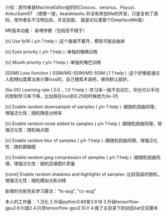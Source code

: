 介绍：原作者是MachineEditor组织的Cioscos、seranus、Payuyi、AnkurSaini07
（顺便一提，keaidelaohu 并没有参加Me的开发，只是复制了源码，改作者名不注明出处、并且加密。
就是论坛里那个DeepfaceMe版）

ME版本功能：
新增参数（包括但不限于）

[n] Use fp16 ( y/n ?:help ) :这个直接不要开，模型可能会崩掉

[n] Eyes priority ( y/n ?:help ) :单独的眼睛训练

[n] Mouth priority ( y/n ?:help ) :单独的嘴巴训练

[SSIM] Loss function ( SSIM/MS-SSIM/MS-SSIM L1 ?:help ) :这个好像是通过人脸相似度算法来计算loss的，自己搜索术语吧，保持默认就好。

[5e-05] Learning rate ( 0.0 .. 1.0 ?:help ) :学习率一般不去动它，你也可以手动的控制学习率下降，比如我在loss到0.25的时候改为3e-05

[n] Enable random downsample of samples ( y/n ?:help ) :跟随机扭曲同理，增强泛化性：随机降低分辨率

[n] Enable random noise added to samples ( y/n ?:help ) :跟随机扭曲同理，增强泛化性：随机噪点图

[n] Enable random blur of samples ( y/n ?:help ) :跟随机扭曲同理，增强泛化性：随机模糊图

[n] Enable random jpeg compression of samples ( y/n ?:help ) :跟随机扭曲同理，增强泛化性：随机压缩图片质量

[none] Enable random shadows and highlights of samples  :比较高级的随机，增强泛化性：随机模拟光影训练

新增的光影色彩学习算法："fs-aug", "cc-aug"

本人的工作量：
1.汉化
2.升级python3.68至3.9.18
3.升级tensorflow-gpu2.6.0(或2.4.0)至tensorflow-gpu2.10.0
4.做了主目录下的动态bat交互脚本
